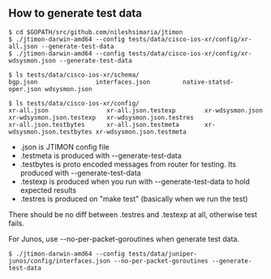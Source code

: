 ## How to generate test data


```
$ cd $GOPATH/src/github.com/nileshsimaria/jtimon
$ ./jtimon-darwin-amd64 --config tests/data/cisco-ios-xr/config/xr-all.json --generate-test-data
$ ./jtimon-darwin-amd64 --config tests/data/cisco-ios-xr/config/xr-wdsysmon.json --generate-test-data

$ ls tests/data/cisco-ios-xr/schema/
bgp.json                interfaces.json         native-statsd-oper.json wdsysmon.json

$ ls tests/data/cisco-ios-xr/config/
xr-all.json                xr-all.json.testexp        xr-wdsysmon.json           xr-wdsysmon.json.testexp   xr-wdsysmon.json.testres
xr-all.json.testbytes      xr-all.json.testmeta       xr-wdsysmon.json.testbytes xr-wdsysmon.json.testmeta
```

- .json is JTIMON config file
- .testmeta is produced with --generate-test-data
- .testbytes is proto encoded messages from router for testing. Its produced with --generate-test-data
- .testexp is produced when you run with --generate-test-data to hold expected results
- .testres is produced on "make test" (basically when we run the test)

There should be no diff between .testres and .testexp at all, otherwise test fails.


For Junos, use --no-per-packet-goroutines when generate test data.
```
$ ./jtimon-darwin-amd64 --config tests/data/juniper-junos/config/interfaces.json --no-per-packet-goroutines --generate-test-data
```
